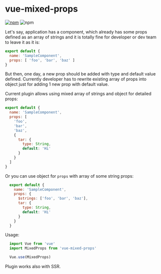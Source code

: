 # vue-mixed-props
[![npm](https://img.shields.io/npm/v/vue-mixed-props.svg)](vue-mixed-props) ![npm](https://img.shields.io/npm/dt/vue-mixed-props.svg)

Let's say, application has a component, which already has some props defined as an array of strings and it is totally fine for developer or dev team to leave it as it is:

```javascript
export default {
  name: 'SampleComponent',
  props: [ 'foo', 'bar', 'baz' ]
}
```

But then, one day, a new prop should be added with type and default value defined. Currently developer has to rewrite existing array of props into object just for adding 1 new prop with default value.

Current plugin allows using mixed array of strings and object for detailed props:

```javascript
export default {
  name: 'SampleComponent',
  props: [
    'foo',
    'bar',
    'baz',
    {
      tar: {
        type: String,
        default: 'Hi'
      }
    }
  ]
}
```
Or you can use object for `props` with array of some string props:
```javascript
  export default {
    name: 'SampleComponent',
    props: {
      $strings: ['foo', 'bar', 'baz'],
      tar: {
        type: String,
        default: 'Hi'
      }
    }
  }
``` 


Usage:
```javascript
  import Vue from 'vue'
  import MixedProps from 'vue-mixed-props'

  Vue.use(MixedProps)
```

Plugin works also with SSR.
